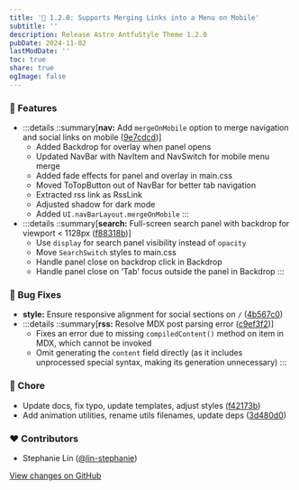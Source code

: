 ```yaml
---
title: '📱 1.2.0: Supports Merging Links into a Menu on Mobile'
subtitle: ''
description: Release Astro AntfuStyle Theme 1.2.0
pubDate: 2024-11-02
lastModDate: ''
toc: true
share: true
ogImage: false
---
```


### 🚀 Features

- :::details
  ::summary[**nav:** Add `mergeOnMobile` option to merge navigation and social links on mobile ([9e7cdcd](https://github.com/lin-stephanie/astro-antfustyle-theme/commit/9e7cdcd))]
  - Added Backdrop for overlay when panel opens
  - Updated NavBar with NavItem and NavSwitch for mobile menu merge
  - Added fade effects for panel and overlay in main.css
  - Moved ToTopButton out of NavBar for better tab navigation
  - Extracted rss link as RssLink
  - Adjusted shadow for dark mode
  - Added `UI.navBarLayout.mergeOnMobile`
  :::
- :::details
  ::summary[**search:** Full-screen search panel with backdrop for viewport < 1128px ([f88318b](https://github.com/lin-stephanie/astro-antfustyle-theme/commit/f88318b))]
  - Use `display` for search panel visibility instead of `opacity`
  - Move `SearchSwitch` styles to main.css
  - Handle panel close on backdrop click in Backdrop
  - Handle panel close on 'Tab' focus outside the panel in Backdrop
  :::

### 🐞 Bug Fixes

- **style:** Ensure responsive alignment for social sections on `/` ([4b567c0](https://github.com/lin-stephanie/astro-antfustyle-theme/commit/4b567c0))
- :::details
  ::summary[**rss:** Resolve MDX post parsing error ([c9ef3f2](https://github.com/lin-stephanie/astro-antfustyle-theme/commit/c9ef3f2))]
  - Fixes an error due to missing `compiledContent()` method on item in MDX, which cannot be invoked
  - Omit generating the `content` field directly (as it includes unprocessed special syntax, making its generation unnecessary)
  :::

### 🏡 Chore

- Update docs, fix typo, update templates, adjust styles ([f42173b](https://github.com/lin-stephanie/astro-antfustyle-theme/commit/f42173b))
- Add animation utilities, rename utils filenames, update deps ([3d480d0](https://github.com/lin-stephanie/astro-antfustyle-theme/commit/3d480d0))

### ❤️ Contributors

- Stephanie Lin ([@lin-stephanie](http://github.com/lin-stephanie))

[View changes on GitHub](https://github.com/lin-stephanie/astro-antfustyle-theme/compare/1.1.1...1.2.0)
